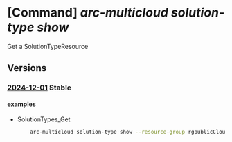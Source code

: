 # [Command] _arc-multicloud solution-type show_

Get a SolutionTypeResource

## Versions

### [2024-12-01](/Resources/mgmt-plane/L3N1YnNjcmlwdGlvbnMve30vcmVzb3VyY2Vncm91cHMve30vcHJvdmlkZXJzL21pY3Jvc29mdC5oeWJyaWRjb25uZWN0aXZpdHkvc29sdXRpb250eXBlcy97fQ==/2024-12-01.xml) **Stable**

<!-- mgmt-plane /subscriptions/{}/resourcegroups/{}/providers/microsoft.hybridconnectivity/solutiontypes/{} 2024-12-01 -->

#### examples

- SolutionTypes_Get
    ```bash
        arc-multicloud solution-type show --resource-group rgpublicCloud --name lulzqllpu
    ```
